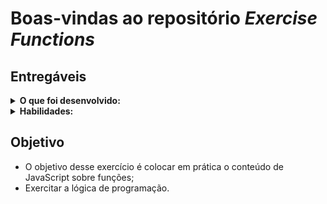 # Boas-vindas ao repositório _Exercise Functions_

## Entregáveis

<details>
  <summary><strong>O que foi desenvolvido:</strong></summary>

- Neste exercício foram desenvolvidas as seguintes funções:
  - `verifyPalindrome`: verifica se uma palavra é um palíndromo ou não;
  - `getHighestIndex`: retorna o índice do maior número em um array;
  - `getSmallestIndex`: retorna o menor índice em um array;
  - `getLongestWord`: retorna a maior palavra em um array;
  - `countHighestNumberMaxOccurrences`: retorna a quantidade de vezes que o maior número se repete ao receber um array de números.

</details>

<details>
  <summary><strong>Habilidades:</strong></summary>

- Criar funções em JavaScript;
- Criar loops para percorrer e manipular arrays;
- Utilizar estruturas condicionais;
- Utilizar lógica de programação para estruturar e resolver problemas.

</details>

## Objetivo

- O objetivo desse exercício é colocar em prática o conteúdo de JavaScript sobre funções;
- Exercitar a lógica de programação.
